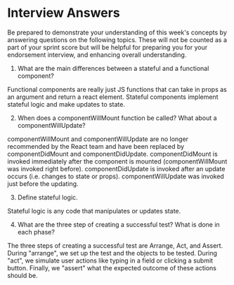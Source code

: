 # Interview Answers
Be prepared to demonstrate your understanding of this week's concepts by answering questions on the following topics. These will not be counted as a part of your sprint score but will be helpful for preparing you for your endorsement interview, and enhancing overall understanding.

1. What are the main differences between a stateful and a functional component?

Functional components are really just JS functions that can take in props as an argument and return a react element. Stateful components implement stateful logic and make updates to state.

2. When does a componentWillMount function be called? What about a componentWillUpdate?

componentWillMount and componentWillUpdate are no longer recommended by the React team and have been replaced by componentDidMount and componentDidUpdate. componentDidMount is invoked immediately after the component is mounted (componentWillMount was invoked right before). componentDidUpdate is invoked after an update occurs (i.e. changes to state or props). componentWillUpdate was invoked just before the updating.

3. Define stateful logic.

Stateful logic is any code that manipulates or updates state.

4. What are the three step of creating a successful test? What is done in each phase?

The three steps of creating a successful test are Arrange, Act, and Assert. During "arrange", we set up the test and the objects to be tested. During "act", we simulate user actions like typing in a field or clicking a submit button. Finally, we "assert" what the expected outcome of these actions should be.